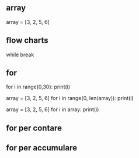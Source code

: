 ## array

array = [3, 2, 5, 6]



## flow charts

while
break

## for

for i in range(0,30):
    print(i)

array = [3, 2, 5, 6]
for i in range(0, len(array)):
    print(i)

array = [3, 2, 5, 6]
for i in array:
    print(i)


## for per contare

## for per accumulare

